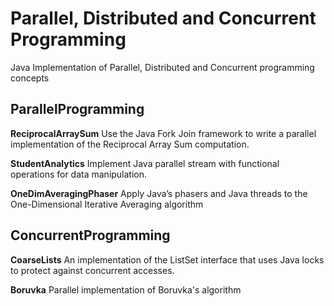 # Parallel, Distributed and Concurrent Programming
Java Implementation of Parallel, Distributed and Concurrent programming concepts

## ParallelProgramming

**ReciprocalArraySum** Use the Java Fork Join framework to write a parallel implementation of the Reciprocal Array Sum 
computation.

**StudentAnalytics** Implement Java parallel stream with functional operations for data manipulation.

**OneDimAveragingPhaser** Apply Java’s phasers and Java threads to the One-Dimensional Iterative Averaging algorithm

## ConcurrentProgramming

**CoarseLists** An implementation of the ListSet interface that uses Java locks to protect against concurrent accesses.

**Boruvka** Parallel implementation of Boruvka's algorithm